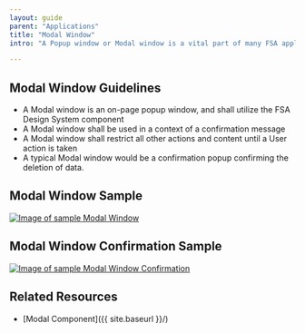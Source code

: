 ```yaml
---
layout: guide
parent: "Applications"
title: "Modal Window"
intro: "A Popup window or Modal window is a vital part of many FSA applications and provides a way for the system to focus solely on the content or a singl action."

---
```


## Modal Window Guidelines

 * A Modal window is an on-page popup window, and shall utilize the FSA Design System component
 * A Modal window shall be used in a context of a confirmation message
 * A Modal window shall restrict all other actions and content until a User action is taken
 * A typical Modal window would be a confirmation popup confirming the deletion of data.
 
 
## Modal Window Sample

<a href="{{ site.baseurl }}img/subcategories/applications/modal-sample1.jpg" target="_blank"><img src="{{ site.baseurl }}img/subcategories/applications/modal-sample1.jpg" alt="Image of sample Modal Window"></a>


## Modal Window Confirmation Sample

<a href="{{ site.baseurl }}img/subcategories/applications/modal-sample2.jpg" target="_blank"><img src="{{ site.baseurl }}img/subcategories/applications/modal-sample2.jpg" alt="Image of sample Modal Window Confirmation"></a>

## Related Resources

 * [Modal Component]({{ site.baseurl }}/)